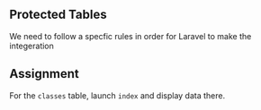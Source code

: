 
## Protected Tables

We need to follow a specfic rules in order for Laravel to make the integeration

## Assignment

For the ```classes``` table, launch ```index``` and display data there.
